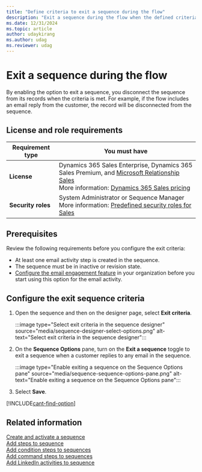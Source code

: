 ```yaml
---
title: "Define criteria to exit a sequence during the flow"
description: "Exit a sequence during the flow when the defined criteria is met."
ms.date: 12/31/2024
ms.topic: article
author: udaykirang
ms.author: udag
ms.reviewer: udag
---
```


# Exit a sequence during the flow

By enabling the option to exit a sequence, you disconnect the sequence from its records when the criteria is met. For example, if the flow includes an email reply from the customer, the record will be disconnected from the sequence.

## License and role requirements
| Requirement type | You must have |
|-----------------------|---------|
| **License** | Dynamics 365 Sales Enterprise, Dynamics 365 Sales Premium, and [Microsoft Relationship Sales](https://dynamics.microsoft.com/en-in/sales/relationship-sales/) <br>More information: [Dynamics 365 Sales pricing](https://dynamics.microsoft.com/sales/pricing/) |
| **Security roles** | System Administrator or Sequence Manager <br>  More information: [Predefined security roles for Sales](security-roles-for-sales.md)|

## Prerequisites

Review the following requirements before you configure the exit criteria:

- At least one email activity step is created in the sequence. 
- The sequence must be in inactive or revision state.
- [Configure the email engagement feature](configure-email-engagement.md) in your organization before you start using this option for the email activity.

## Configure the exit sequence criteria

1.	Open the sequence and then on the designer page, select **Exit criteria**.

    :::image type="Select exit criteria in the sequence designer" source="media/sequence-designer-select-options.png" alt-text="Select exit criteria in the sequence designer":::

2.	On the **Sequence Options** pane, turn on the **Exit a sequence** toggle to exit a sequence when a customer replies to any email in the sequence.  

    :::image type="Enable exiting a sequence on the Sequence Options pane" source="media/sequence-sequence-options-pane.png" alt-text="Enable exiting a sequence on the Sequence Options pane":::

3.	Select **Save**.

[!INCLUDE[cant-find-option](../includes/cant-find-option.md)]

## Related information

[Create and activate a sequence](create-and-activate-a-sequence.md)      
[Add steps to sequence](steps-sequence.md)  
[Add condition steps to sequences](adaptive-sequence.md)   
[Add command steps to sequences](command-sequence.md)     
[Add LinkedIn activities to sequence](linkedin-activities-sequence.md)
